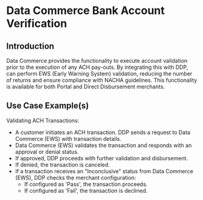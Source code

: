 # Data Commerce Bank Account Verification

## Introduction

Data Commerce provides the functionality to execute account validation prior to the execution of any ACH pay-outs. By integrating this with DDP, can perform EWS (Early Warning System) validation, reducing the number of returns and ensure compliance with NACHA guidelines. This functionality is available for both Portal and Direct Disbursement merchants.

## Use Case Example(s)

Validating ACH Transactions:
- A customer initiates an ACH transaction. DDP sends a request to Data Commerce (EWS) with transaction details.
- Data Commerce (EWS) validates the transaction and responds with an approval or denial status.
- If approved, DDP proceeds with further validation and disbursement.
- If denied, the transaction is canceled.
- If a transaction receives an "Inconclusive" status from Data Commerce (EWS), DDP checks the merchant configuration:
  * If configured as 'Pass', the transaction proceeds.
  * If configured as 'Fail', the transaction is declined.
